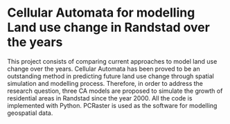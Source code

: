 # Cellular Automata for modelling Land use change in Randstad over the years

This project consists of comparing current approaches to model land use change over the years. Cellular Automata has been proved to be an outstanding method in predicting future 
land use change through spatial simulation and modelling process. Therefore, in order to address the research question, three CA models are proposed to simulate the growth of 
residential areas in Randstad since the year 2000. All the code is implemented with Python. PCRaster is used as the software for modelling geospatial data.



